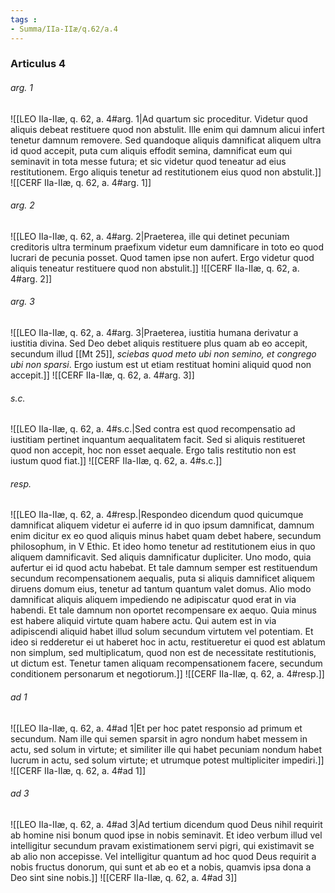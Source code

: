 ```yaml
---
tags : 
- Summa/IIa-IIæ/q.62/a.4
---
```


### Articulus 4

###### arg. 1
![[LEO IIa-IIæ, q. 62, a. 4#arg. 1|Ad quartum sic proceditur. Videtur quod aliquis debeat restituere quod non abstulit. Ille enim qui damnum alicui infert tenetur damnum removere. Sed quandoque aliquis damnificat aliquem ultra id quod accepit, puta cum aliquis effodit semina, damnificat eum qui seminavit in tota messe futura; et sic videtur quod teneatur ad eius restitutionem. Ergo aliquis tenetur ad restitutionem eius quod non abstulit.]]
![[CERF IIa-IIæ, q. 62, a. 4#arg. 1]]

###### arg. 2
![[LEO IIa-IIæ, q. 62, a. 4#arg. 2|Praeterea, ille qui detinet pecuniam creditoris ultra terminum praefixum videtur eum damnificare in toto eo quod lucrari de pecunia posset. Quod tamen ipse non aufert. Ergo videtur quod aliquis teneatur restituere quod non abstulit.]]
![[CERF IIa-IIæ, q. 62, a. 4#arg. 2]]

###### arg. 3
![[LEO IIa-IIæ, q. 62, a. 4#arg. 3|Praeterea, iustitia humana derivatur a iustitia divina. Sed Deo debet aliquis restituere plus quam ab eo accepit, secundum illud [[Mt 25]], *sciebas quod meto ubi non semino, et congrego ubi non sparsi*. Ergo iustum est ut etiam restituat homini aliquid quod non accepit.]]
![[CERF IIa-IIæ, q. 62, a. 4#arg. 3]]

###### s.c.
![[LEO IIa-IIæ, q. 62, a. 4#s.c.|Sed contra est quod recompensatio ad iustitiam pertinet inquantum aequalitatem facit. Sed si aliquis restitueret quod non accepit, hoc non esset aequale. Ergo talis restitutio non est iustum quod fiat.]]
![[CERF IIa-IIæ, q. 62, a. 4#s.c.]]

###### resp.
![[LEO IIa-IIæ, q. 62, a. 4#resp.|Respondeo dicendum quod quicumque damnificat aliquem videtur ei auferre id in quo ipsum damnificat, damnum enim dicitur ex eo quod aliquis minus habet quam debet habere, secundum philosophum, in V Ethic. Et ideo homo tenetur ad restitutionem eius in quo aliquem damnificavit. Sed aliquis damnificatur dupliciter. Uno modo, quia aufertur ei id quod actu habebat. Et tale damnum semper est restituendum secundum recompensationem aequalis, puta si aliquis damnificet aliquem diruens domum eius, tenetur ad tantum quantum valet domus. Alio modo damnificat aliquis aliquem impediendo ne adipiscatur quod erat in via habendi. Et tale damnum non oportet recompensare ex aequo. Quia minus est habere aliquid virtute quam habere actu. Qui autem est in via adipiscendi aliquid habet illud solum secundum virtutem vel potentiam. Et ideo si redderetur ei ut haberet hoc in actu, restitueretur ei quod est ablatum non simplum, sed multiplicatum, quod non est de necessitate restitutionis, ut dictum est. Tenetur tamen aliquam recompensationem facere, secundum conditionem personarum et negotiorum.]]
![[CERF IIa-IIæ, q. 62, a. 4#resp.]]

###### ad 1
![[LEO IIa-IIæ, q. 62, a. 4#ad 1|Et per hoc patet responsio ad primum et secundum. Nam ille qui semen sparsit in agro nondum habet messem in actu, sed solum in virtute; et similiter ille qui habet pecuniam nondum habet lucrum in actu, sed solum virtute; et utrumque potest multipliciter impediri.]]
![[CERF IIa-IIæ, q. 62, a. 4#ad 1]]

###### ad 3
![[LEO IIa-IIæ, q. 62, a. 4#ad 3|Ad tertium dicendum quod Deus nihil requirit ab homine nisi bonum quod ipse in nobis seminavit. Et ideo verbum illud vel intelligitur secundum pravam existimationem servi pigri, qui existimavit se ab alio non accepisse. Vel intelligitur quantum ad hoc quod Deus requirit a nobis fructus donorum, qui sunt et ab eo et a nobis, quamvis ipsa dona a Deo sint sine nobis.]]
![[CERF IIa-IIæ, q. 62, a. 4#ad 3]]

